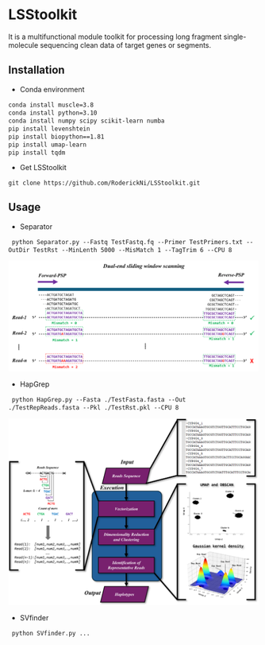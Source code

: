 # LSStoolkit
It is a multifunctional module toolkit  for processing long fragment single-molecule sequencing clean data of target genes or segments.

## Installation
- Conda environment    
```
conda install muscle=3.8
conda install python=3.10
conda install numpy scipy scikit-learn numba
pip install levenshtein
pip install biopython==1.81
pip install umap-learn
pip install tqdm
```
- Get LSStoolkit
```
git clone https://github.com/RoderickNi/LSStoolkit.git
```
## Usage
- Separator
```
 python Separator.py --Fastq TestFastq.fq --Primer TestPrimers.txt --OutDir TestRst --MinLenth 5000 --MisMatch 1 --TagTrim 6 --CPU 8
```
![image execution flow](https://github.com/RoderickNi/LSStoolkit/blob/main/Separator.png)
- HapGrep
```
 python HapGrep.py --Fasta ./TestFasta.fasta --Out ./TestRepReads.fasta --Pkl ./TestRst.pkl --CPU 8
```
![image execution flow](https://github.com/RoderickNi/LSStoolkit/blob/main/HapGrep.png)
- SVfinder
```
 python SVfinder.py ...
```

